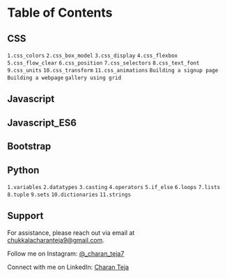 # Table of Contents


## CSS
`1.css_colors`
`2.css_box_model`
`3.css_display`
`4.css_flexbox`
`5.css_flow_clear`
`6.css_position`
`7.css_selectors`
`8.css_text_font`
`9.css_units`
`10.css_transform`
`11.css_animations`
`Building a signup page`
`Building a webpage`
`gallery using grid`
## Javascript
## Javascript_ES6
## Bootstrap
## Python
`1.variables`
`2.datatypes`
`3.casting`
`4.operators`
`5.if_else`
`6.loops`
`7.lists`
`8.tuple`
`9.sets`
`10.dictionaries`
`11.strings`

## Support

For assistance, please reach out via email at chukkalacharanteja9@gmail.com.

Follow me on Instagram: [@_charan_teja7](https://www.instagram.com/_charan_teja7/)

Connect with me on LinkedIn: [Charan Teja](https://www.linkedin.com/in/charanteja177/)
